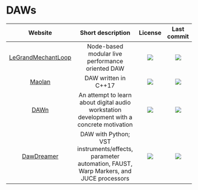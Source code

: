 # DAWs
|Website|Short description|License|Last commit|
|:-:|:-:|:-:|:-:|
|[LeGrandMechantLoop](http://benjamin.kuperberg.fr/lgml/en)|Node-based modular live performance oriented DAW|![](https://flat.badgen.net/github/license/benkuper/LeGrandMechantLoop?label=)|![](https://flat.badgen.net/github/last-commit/benkuper/LeGrandMechantLoop?label=)|
|[Maolan](https://github.com/maolan/libmaolan)|DAW written in C++17|![](https://flat.badgen.net/github/license/maolan/libmaolan?label=)|![](https://flat.badgen.net/github/last-commit/maolan/libmaolan?label=)|
|[DAWn](https://github.com/GroovemanAndCo/DAWn)|An attempt to learn about digital audio workstation development with a concrete motivation|![](https://flat.badgen.net/github/license/GroovemanAndCo/DAWn?label=)|![](https://flat.badgen.net/github/last-commit/GroovemanAndCo/DAWn?label=)|
|[DawDreamer](https://github.com/DBraun/DawDreamer)|DAW with Python; VST instruments/effects, parameter automation, FAUST, Warp Markers, and JUCE processors |![](https://flat.badgen.net/github/license/DBraun/DawDreamer?label=)|![](https://flat.badgen.net/github/last-commit/DBraun/DawDreamer?label=)|
